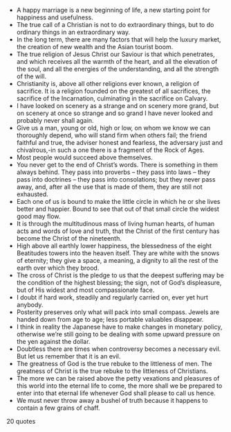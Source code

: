  - A happy marriage is a new beginning of life, a new starting point for happiness and usefulness.
 - The true call of a Christian is not to do extraordinary things, but to do ordinary things in an extraordinary way.
 - In the long term, there are many factors that will help the luxury market, the creation of new wealth and the Asian tourist boom.
 - The true religion of Jesus Christ our Saviour is that which penetrates, and which receives all the warmth of the heart, and all the elevation of the soul, and all the energies of the understanding, and all the strength of the will.
 - Christianity is, above all other religions ever known, a religion of sacrifice. It is a religion founded on the greatest of all sacrifices, the sacrifice of the Incarnation, culminating in the sacrifice on Calvary.
 - I have looked on scenery as a strange and on scenery more grand, but on scenery at once so strange and so grand I have never looked and probably never shall again.
 - Give us a man, young or old, high or low, on whom we know we can thoroughly depend, who will stand firm when others fail; the friend faithful and true, the adviser honest and fearless, the adversary just and chivalrous,-in such a one there is a fragment of the Rock of Ages.
 - Most people would succeed above themselves.
 - You never get to the end of Christ’s words. There is something in them always behind. They pass into proverbs – they pass into laws – they pass into doctrines – they pass into consolations; but they never pass away, and, after all the use that is made of them, they are still not exhausted.
 - Each one of us is bound to make the little circle in which he or she lives better and happier. Bound to see that out of that small circle the widest good may flow.
 - It is through the multitudinous mass of living human hearts, of human acts and words of love and truth, that the Christ of the first century has become the Christ of the nineteenth.
 - High above all earthly lower happiness, the blessedness of the eight Beatitudes towers into the heaven itself. They are white with the snows of eternity; they give a space, a meaning, a dignity to all the rest of the earth over which they brood.
 - The cross of Christ is the pledge to us that the deepest suffering may be the condition of the highest blessing; the sign, not of God’s displeasure, but of His widest and most compassionate face.
 - I doubt if hard work, steadily and regularly carried on, ever yet hurt anybody.
 - Posterity preserves only what will pack into small compass. Jewels are handed down from age to age; less portable valuables disappear.
 - I think in reality the Japanese have to make changes in monetary policy, otherwise we’re still going to be dealing with some upward pressure on the yen against the dollar.
 - Doubtless there are times when controversy becomes a necessary evil. But let us remember that it is an evil.
 - The greatness of God is the true rebuke to the littleness of men. The greatness of Christ is the true rebuke to the littleness of Christians.
 - The more we can be raised above the petty vexations and pleasures of this world into the eternal life to come, the more shall we be prepared to enter into that eternal life whenever God shall please to call us hence.
 - We must never throw away a bushel of truth because it happens to contain a few grains of chaff.

20 quotes